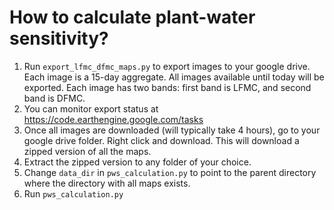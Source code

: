 # How to calculate plant-water sensitivity?

1. Run `export_lfmc_dfmc_maps.py` to export images to your google drive. Each image is a 15-day aggregate. All images available until today will be exported.
Each image has two bands: first band is LFMC, and second band is DFMC.
1. You can monitor export status at https://code.earthengine.google.com/tasks
1. Once all images are downloaded (will typically take 4 hours), go to your google drive folder. Right click and download. This will download a zipped version of all the maps.
1. Extract the zipped version to any folder of your choice. 
1. Change `data_dir` in `pws_calculation.py` to point to the parent directory where the directory with all maps exists.
1. Run `pws_calculation.py`


